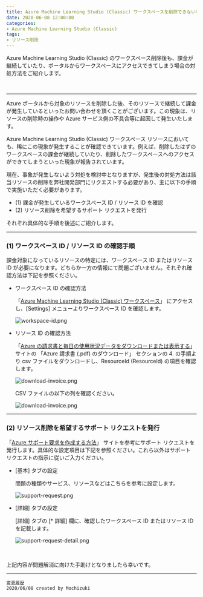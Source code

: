 ```yaml
---
title: Azure Machine Learning Studio (Classic) ワークスペースを削除できない事象について
date: 2020-06-08 12:00:00
categories:
- Azure Machine Learning Studio (Classic)
tags:
- リソース削除
---
```

Azure Machine Learning Studio (Classic) のワークスペース削除後も、課金が継続していたり、ポータルからワークスペースにアクセスできてしまう場合の対処方法をご紹介します。  
<!-- more -->
<br>

***
Azure ポータルから対象のリソースを削除した後、そのリソースで継続して課金が発生しているといったお問い合わせを頂くことがございます。この現象は、リソースの削除時の操作や Azure サービス側の不具合等に起因して発生いたします。  

Azure Machine Learning Studio (Classic) ワークスペース リソースにおいても、稀にこの現象が発生することが確認できています。例えば、削除したはずのワークスペースの課金が継続していたり、削除したワークスペースへのアクセスができてしまうといった現象が報告されています。  

現在、事象が発生しないよう対処を検討中となりますが、発生後の対処方法は該当リソースの削除を弊社開発部門にリクエストする必要があり、主に以下の手順で実施いただく必要があります。  

- (1) 課金が発生しているワークスペース ID / リソース ID を確認  
- (2) リソース削除を希望するサポート リクエストを発行

それぞれ具体的な手順を後述にご紹介します。  
***
<div align="left">

### (1) ワークスペース ID / リソース ID の確認手順

課金対象になっているリソースの特定には、ワークスペース ID またはリソース ID が必要になります。どちらか一方の情報にて問題ございません。それぞれ確認方法は下記を参照ください。

- ワークスペース ID の確認方法

   「[Azure Machine Learning Studio (Classic) ワークスペース](https://studio.azureml.net/Home)」 にアクセスし、[Settings] メニューよりワークスペース ID を確認します。  

   ![workspace-id.png](https://jpmlblog.github.io/images/AMLSC-cannot-delete/workspace-id.png)  

- リソース ID の確認方法

   「[Azure の請求書と毎日の使用状況データをダウンロードまたは表示する](https://docs.microsoft.com/ja-jp/azure/cost-management-billing/manage/download-azure-invoice-daily-usage-date)」 サイトの 「Azure 請求書 (.pdf) のダウンロード」 セクションの 4. の手順より csv ファイルをダウンロードし、ResourceId (ResourceId) の項目を確認します。  

   ![download-invoice.png](https://jpmlblog.github.io/images/AMLSC-cannot-delete/download-invoice.png)  

   CSV ファイルの以下の列を確認ください。  

   ![download-invoice.png](https://jpmlblog.github.io/images/AMLSC-cannot-delete/download-invoice-csv.png)  
***

### (2) リソース削除を希望するサポート リクエストを発行

「[Azure サポート要求を作成する方法](https://docs.microsoft.com/ja-jp/azure/azure-portal/supportability/how-to-create-azure-support-request)」 サイトを参考にサポート リクエストを発行します。具体的な設定項目は下記を参照ください。これら以外はサポート リクエストの指示に従いご入力ください。

- [基本] タブの設定

   問題の種類やサービス、リソースなどはこちらを参考に設定します。  

   ![support-request.png](https://jpmlblog.github.io/images/AMLSC-cannot-delete/support-request.png)  

- [詳細] タブの設定

   [詳細] タブの [* 詳細] 欄に、確認したワークスペース ID またはリソース ID を記載します。  

   ![support-request-detail.png](https://jpmlblog.github.io/images/AMLSC-cannot-delete/support-request-detail.png)  
<br>

</div>

上記内容が問題解消に向けた手助けとなりましたら幸いです。  

***
`変更履歴`  
`2020/06/08 created by Mochizuki` 